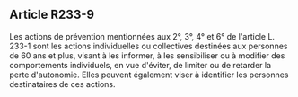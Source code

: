 ## Article R233-9

Les actions de prévention mentionnées aux 2°, 3°, 4° et 6° de l'article L. 233-1 sont les actions individuelles
ou collectives destinées aux personnes de 60 ans et plus, visant à les informer, à les sensibiliser ou à modifier
des comportements individuels, en vue d'éviter, de limiter ou de retarder la perte d'autonomie. Elles peuvent
également viser à identifier les personnes destinataires de ces actions.

